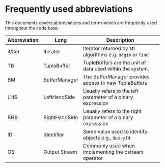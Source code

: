 # Frequently used abbreviations

This documents covers abbreviations and terms which are frequently used throughout the code base.

| Abbreviation | Long          | Description                                                  |
|--------------|---------------|--------------------------------------------------------------|
| it/iter      | Iterator      | Iterator returned by stl algorithms e.g. `begin` or `find`   |
| TB           | TupleBuffer   | TupleBuffers are the unit of data used within the system.    |
| BM           | BufferManager | The BufferManager provides access to new TupleBuffers        |
| LHS          | LeftHandSide  | Usually refers to the left parameter of a binary expression  |
| RHS          | RightHandSide | Usually refers to the right parameter of a binary expression |
| ID           | Identifier    | Some value used to identify objects e.g., `QueryId`          |
| OS           | Output Stream | Commonly used when implementing the ostream operator         |
